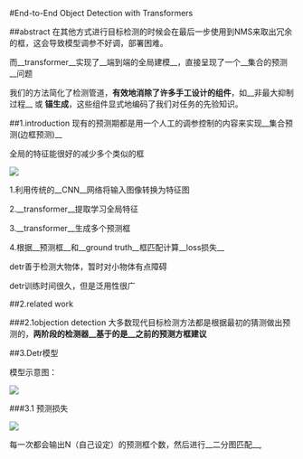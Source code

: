 #End-to-End Object Detection with Transformers

##abstract
在其他方式进行目标检测的时候会在最后一步使用到NMS来取出冗余的框，这会导致模型调参不好调，部署困难。

而__transformer__实现了__端到端的全局建模__，直接呈现了一个__集合的预测__问题

我们的方法简化了检测管道，__有效地消除了许多手工设计的组件__，如__非最大抑制过程__ 或 __锚生成__，这些组件显式地编码了我们对任务的先验知识。

##1.introduction
现有的预测期都是用一个人工的调参控制的内容来实现__集合预测(边框预测)__

全局的特征能很好的减少多个类似的框

![](https://cdn.jsdelivr.net/gh/tj-messi/picture/1727192867973.png)

1.利用传统的__CNN__网络将输入图像转换为特征图

2.__transformer__提取学习全局特征

3.__transformer__生成多个预测框

4.根据__预测框__和__ground truth__框匹配计算__loss损失__

detr善于检测大物体，暂时对小物体有点障碍

detr训练时间很久，但是泛用性很广

##2.related work

###2.1objection detection
大多数现代目标检测方法都是根据最初的猜测做出预测的，__两阶段的检测器__基于的是__之前的预测方框建议__

##3.Detr模型

模型示意图：

![](https://cdn.jsdelivr.net/gh/tj-messi/picture/1727224046725.png)

###3.1 预测损失

![](https://cdn.jsdelivr.net/gh/tj-messi/picture/1727223323202.png)

每一次都会输出N（自己设定）的预测框个数，然后进行__二分图匹配__,